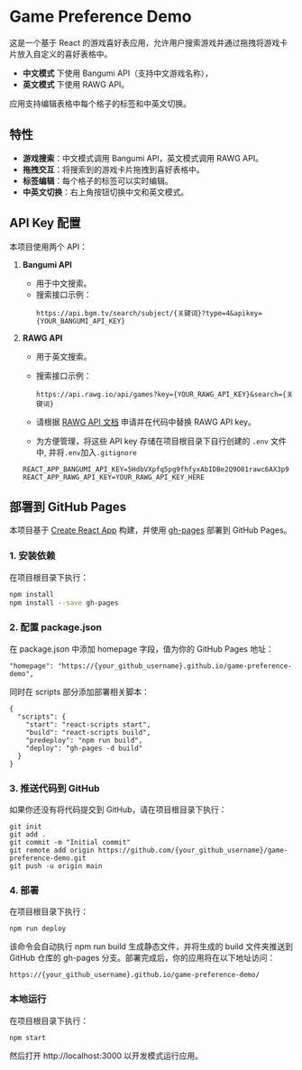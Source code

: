 # Game Preference Demo

这是一个基于 React 的游戏喜好表应用，允许用户搜索游戏并通过拖拽将游戏卡片放入自定义的喜好表格中。  
- **中文模式** 下使用 Bangumi API（支持中文游戏名称），  
- **英文模式** 下使用 RAWG API。

应用支持编辑表格中每个格子的标签和中英文切换。

## 特性

- **游戏搜索**：中文模式调用 Bangumi API，英文模式调用 RAWG API。
- **拖拽交互**：将搜索到的游戏卡片拖拽到喜好表格中。
- **标签编辑**：每个格子的标签可以实时编辑。
- **中英文切换**：右上角按钮切换中文和英文模式。

## API Key 配置

本项目使用两个 API：

1. **Bangumi API**  
   - 用于中文搜索。  
   - 搜索接口示例：  
     ```
     https://api.bgm.tv/search/subject/{关键词}?type=4&apikey={YOUR_BANGUMI_API_KEY}
     ```
     
2. **RAWG API**  
   - 用于英文搜索。  
   - 搜索接口示例：  
     ```
     https://api.rawg.io/api/games?key={YOUR_RAWG_API_KEY}&search={关键词}
     ```
   - 请根据 [RAWG API 文档](https://rawg.io/apidocs) 申请并在代码中替换 RAWG API key。

   - 为方便管理，将这些 API key 存储在项目根目录下自行创建的 `.env` 文件中, 并将`.env`加入`.gitignore`

    ```
    REACT_APP_BANGUMI_API_KEY=5HdbVXpfq5pg9fhfyxAbIDBe2Q9O81rawc6AX3p9
    REACT_APP_RAWG_API_KEY=YOUR_RAWG_API_KEY_HERE
    ```


## 部署到 GitHub Pages

本项目基于 [Create React App](https://create-react-app.dev/) 构建，并使用 [gh-pages](https://www.npmjs.com/package/gh-pages) 部署到 GitHub Pages。

### 1. 安装依赖

在项目根目录下执行：

```bash
npm install
npm install --save gh-pages
```

### 2. 配置 package.json
在 package.json 中添加 homepage 字段，值为你的 GitHub Pages 地址：
```
"homepage": "https://{your_github_username}.github.io/game-preference-demo",
```
同时在 scripts 部分添加部署相关脚本：
```
{
  "scripts": {
    "start": "react-scripts start",
    "build": "react-scripts build",
    "predeploy": "npm run build",
    "deploy": "gh-pages -d build"
  }
}
```
### 3. 推送代码到 GitHub
如果你还没有将代码提交到 GitHub，请在项目根目录下执行：
```
git init
git add .
git commit -m "Initial commit"
git remote add origin https://github.com/{your_github_username}/game-preference-demo.git
git push -u origin main
```

### 4. 部署
在项目根目录下执行：
```
npm run deploy
```
该命令会自动执行 npm run build 生成静态文件，并将生成的 build 文件夹推送到 GitHub 仓库的 gh-pages 分支。部署完成后，你的应用将在以下地址访问：
```
https://{your_github_username}.github.io/game-preference-demo/
```

### 本地运行

在项目根目录下执行：

```
npm start
```

然后打开 http://localhost:3000 以开发模式运行应用。


